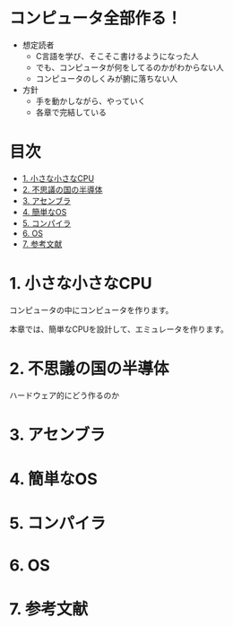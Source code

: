 # コンピュータ全部作る！ <!-- omit in toc -->

- 想定読者
  - C言語を学び、そこそこ書けるようになった人
  - でも、コンピュータが何をしてるのかがわからない人
  - コンピュータのしくみが腑に落ちない人
- 方針
  - 手を動かしながら、やっていく
  - 各章で完結している

# 目次　<!-- omit in toc -->

- [1. 小さな小さなCPU](#1-小さな小さなcpu)
- [2. 不思議の国の半導体](#2-不思議の国の半導体)
- [3. アセンブラ](#3-アセンブラ)
- [4. 簡単なOS](#4-簡単なos)
- [5. コンパイラ](#5-コンパイラ)
- [6. OS](#6-os)
- [7. 参考文献](#7-参考文献)

# 1. 小さな小さなCPU

コンピュータの中にコンピュータを作ります。

本章では、簡単なCPUを設計して、エミュレータを作ります。

# 2. 不思議の国の半導体

ハードウェア的にどう作るのか

# 3. アセンブラ

# 4. 簡単なOS

# 5. コンパイラ

# 6. OS

# 7. 参考文献

